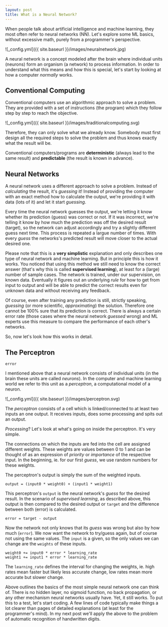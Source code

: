 ```yaml
---
layout: post
title: What is a Neural Network?
---
```


When people talk about artificial intelligence and machine learning, they most often refer to neural networks (NN). 
Let's explore some ML basics, without excessive math, purely from a programmer's perspective.

![_config.yml]({{ site.baseurl }}/images/neuralnetwork.jpg)

A neural network is a concept modeled after the brain where individual units (neurons) form an organism (a network) to process information. 
In order to understand what this means and how this is special, let's start by looking at how a computer *normally* works.  

## Conventional Computing

Conventional computers use an algorithmic approach to solve a problem. 
They are provided with a set of instructions (the program) which they follow step by step to reach the objective.

![_config.yml]({{ site.baseurl }}/images/traditionalcomputing.svg)

Therefore, they can only solve what we already know. 
Somebody must first design all the required steps to solve the problem and thus knows exactly what the result will be.

Conventional computers/programs are **deterministic** (always lead to the same result) and **predictable** (the result is known in advance). 

## Neural Networks

A neural network uses a different approach to solve a problem. 
Instead of *calculating* the result, it's *guessing* it! 
Instead of providing the computer with an exact method how to calculate the output, we're providing it with data (lots of it) and let it start *guessing*. 

Every time the neural network guesses the output, we're letting it know whether its prediction (guess) was correct or not. 
If it was incorrect, we're telling it know by how much the prediction was off the desired result (target), so the network can adjust accordingly and try a slightly different guess next time.
This process is repeated a largue number of times. 
With every *guess* the networks's predicted result will move closer to the actual desired one. 

Please note that this is a **very simplistic** explanation and only describes one type of neural network and machine learning. 
But in principle this is how it works. 
You noticed that using this method we still need to know the correct answer (that's why this is called **supervised learning**), at least for a (large) number of sample cases.
The network is trained, under our supervision, on known data. 
Eventually it figures out an underlying *rule* for how to get from input to output and will be able to predict the correct results even for unknown data and without receiving any feedback.

Of course, even after training any prediction is still, strictly speaking, *guessing* (or more scientific, *approximating*) the solution.
Therefore one cannot be 100% sure that its prediction is correct. 
There is always a certain error rate (those cases where the neural network *guessed* wrong) and ML experts use this measure to compare the performance of each other's networks.
 
So, now let's look how this works in detail.

## The Perceptron

`error`

I mentioned above that a neural network consists of individual units (in the brain these units are called *neurons*). 
In the computer and machine learning world we refer to this unit as a *perceptron*, a computational model of a neuron.

![_config.yml]({{ site.baseurl }}/images/perceptron.svg)

The *perceptron* consists of a cell which is linked/connected to at least two inputs an one output.
It receives inputs, does some processing and spits out an output. 

*Processing*? Let's look at what's going on inside the perceptron. It's very simple. 

The connections on which the inputs are fed into the cell are assigned different weights. 
These weights are values between 0 to 1 and can be thought of as an expression of *priority* or *importance* of the respective input. 
In the beginning, ie. for our first *guess*, we use random numbers for these weights.

The perceptron's output is simply the sum of the weighted inputs.

```
output = (input0 * weight0) + (input1 * weight1)

```

This perceptron's `output` is the neural network's *guess* for the desired result.
In the scenario of *supervised learning*, as described above, this output is then compared to the desired output or `target` and the difference between both (error) is calculated.

```
error = target - output

```

Now the network not only knows that its *guess* was wrong but also by how much (`error`).
We now want the network to try/guess again, but of course not using the same values.
The `input` is a given, so the only values we can change are the `weights` of these inputs.

```
weight0 += input0 * error * learning_rate
weight1 += input1 * error * learning_rate

```

The `learning_rate` defines the interval for changing the weights, ie. high rates mean faster but likely less accurate change, low rates mean more accurate but slower change.

Above outlines the basics of the most simple neural network one can think of. 
There is no hidden layer, no sigmoid function, no back propagation, or any other mechanism neural networks usually have.
Yet, it still works.
To put this to a test, let's start coding. A few lines of code typically make things a lot clearer than pages of detailed explanations (at least for the programmer's mind).
In my next post we'll apply the above to the problem of automatic recognition of handwritten digits. 

